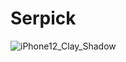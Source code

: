# Serpick
![iPhone12_Clay_Shadow](https://user-images.githubusercontent.com/81512557/160727150-8365feda-4101-4f3a-8081-44c1923ecf36.png)
